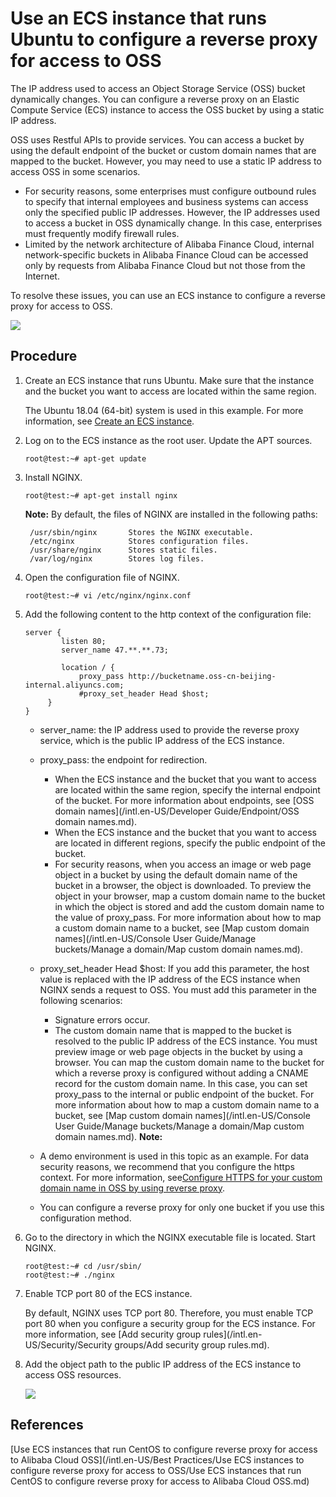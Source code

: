 # Use an ECS instance that runs Ubuntu to configure a reverse proxy for access to OSS

The IP address used to access an Object Storage Service \(OSS\) bucket dynamically changes. You can configure a reverse proxy on an Elastic Compute Service \(ECS\) instance to access the OSS bucket by using a static IP address.

OSS uses Restful APIs to provide services. You can access a bucket by using the default endpoint of the bucket or custom domain names that are mapped to the bucket. However, you may need to use a static IP address to access OSS in some scenarios.

-   For security reasons, some enterprises must configure outbound rules to specify that internal employees and business systems can access only the specified public IP addresses. However, the IP addresses used to access a bucket in OSS dynamically change. In this case, enterprises must frequently modify firewall rules.
-   Limited by the network architecture of Alibaba Finance Cloud, internal network-specific buckets in Alibaba Finance Cloud can be accessed only by requests from Alibaba Finance Cloud but not those from the Internet.

To resolve these issues, you can use an ECS instance to configure a reverse proxy for access to OSS.

![](https://static-aliyun-doc.oss-accelerate.aliyuncs.com/assets/img/en-US/9454449951/p38572.png)

## Procedure

1.  Create an ECS instance that runs Ubuntu. Make sure that the instance and the bucket you want to access are located within the same region.

    The Ubuntu 18.04 \(64-bit\) system is used in this example. For more information, see [Create an ECS instance]().

2.  Log on to the ECS instance as the root user. Update the APT sources.

    ```
    root@test:~# apt-get update
    ```

3.  Install NGINX.

    ```
    root@test:~# apt-get install nginx
    ```

    **Note:** By default, the files of NGINX are installed in the following paths:

    ```
     /usr/sbin/nginx       Stores the NGINX executable. 
     /etc/nginx            Stores configuration files. 
     /usr/share/nginx      Stores static files. 
     /var/log/nginx        Stores log files.
    ```

4.  Open the configuration file of NGINX.

    ```
    root@test:~# vi /etc/nginx/nginx.conf
    ```

5.  Add the following content to the http context of the configuration file:

    ```
    server {
            listen 80;
            server_name 47.**.**.73; 
    
            location / {
                proxy_pass http://bucketname.oss-cn-beijing-internal.aliyuncs.com; 
                #proxy_set_header Head $host; 
         }  
    }
    ```

    -   server\_name: the IP address used to provide the reverse proxy service, which is the public IP address of the ECS instance.
    -   proxy\_pass: the endpoint for redirection.
        -   When the ECS instance and the bucket that you want to access are located within the same region, specify the internal endpoint of the bucket. For more information about endpoints, see [OSS domain names](/intl.en-US/Developer Guide/Endpoint/OSS domain names.md).
        -   When the ECS instance and the bucket that you want to access are located in different regions, specify the public endpoint of the bucket.
        -   For security reasons, when you access an image or web page object in a bucket by using the default domain name of the bucket in a browser, the object is downloaded. To preview the object in your browser, map a custom domain name to the bucket in which the object is stored and add the custom domain name to the value of proxy\_pass. For more information about how to map a custom domain name to a bucket, see [Map custom domain names](/intl.en-US/Console User Guide/Manage buckets/Manage a domain/Map custom domain names.md).
    -   proxy\_set\_header Head $host: If you add this parameter, the host value is replaced with the IP address of the ECS instance when NGINX sends a request to OSS. You must add this parameter in the following scenarios:
        -   Signature errors occur.
        -   The custom domain name that is mapped to the bucket is resolved to the public IP address of the ECS instance. You must preview image or web page objects in the bucket by using a browser. You can map the custom domain name to the bucket for which a reverse proxy is configured without adding a CNAME record for the custom domain name. In this case, you can set proxy\_pass to the internal or public endpoint of the bucket. For more information about how to map a custom domain name to a bucket, see [Map custom domain names](/intl.en-US/Console User Guide/Manage buckets/Manage a domain/Map custom domain names.md).
    **Note:**

    -   A demo environment is used in this topic as an example. For data security reasons, we recommend that you configure the https context. For more information, see[Configure HTTPS for your custom domain name in OSS by using reverse proxy](https://www.alibabacloud.com/help/zh/faq-detail/39544.htm).
    -   You can configure a reverse proxy for only one bucket if you use this configuration method.
6.  Go to the directory in which the NGINX executable file is located. Start NGINX.

    ```
    root@test:~# cd /usr/sbin/
    root@test:~# ./nginx
    ```

7.  Enable TCP port 80 of the ECS instance.

    By default, NGINX uses TCP port 80. Therefore, you must enable TCP port 80 when you configure a security group for the ECS instance. For more information, see [Add security group rules](/intl.en-US/Security/Security groups/Add security group rules.md).

8.  Add the object path to the public IP address of the ECS instance to access OSS resources.

    ![](https://static-aliyun-doc.oss-accelerate.aliyuncs.com/assets/img/en-US/8454449951/p38580.png)


## References

[Use ECS instances that run CentOS to configure reverse proxy for access to Alibaba Cloud OSS](/intl.en-US/Best Practices/Use ECS instances to configure reverse proxy for access to OSS/Use ECS instances that run CentOS to configure reverse proxy for access to Alibaba
         Cloud OSS.md)

